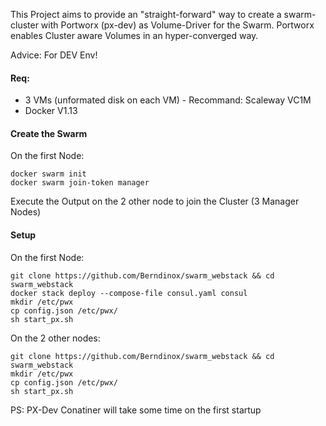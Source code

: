This Project aims to provide an "straight-forward" way to create a swarm-cluster with Portworx (px-dev) as Volume-Driver for the Swarm.
Portworx enables Cluster aware Volumes in an hyper-converged way.

Advice: For DEV Env!

#### Req:
- 3 VMs (unformated disk on each VM) - Recommand: Scaleway VC1M
- Docker V1.13


#### Create the Swarm
On the first Node:
```
docker swarm init
docker swarm join-token manager
```
Execute the Output on the 2 other node to join the Cluster (3 Manager Nodes)


#### Setup
On the first Node:
```
git clone https://github.com/Berndinox/swarm_webstack && cd swarm_webstack
docker stack deploy --compose-file consul.yaml consul
mkdir /etc/pwx
cp config.json /etc/pwx/
sh start_px.sh
```

On the 2 other nodes:
```
git clone https://github.com/Berndinox/swarm_webstack && cd swarm_webstack
mkdir /etc/pwx
cp config.json /etc/pwx/
sh start_px.sh
```

PS: PX-Dev Conatiner will take some time on the first startup
